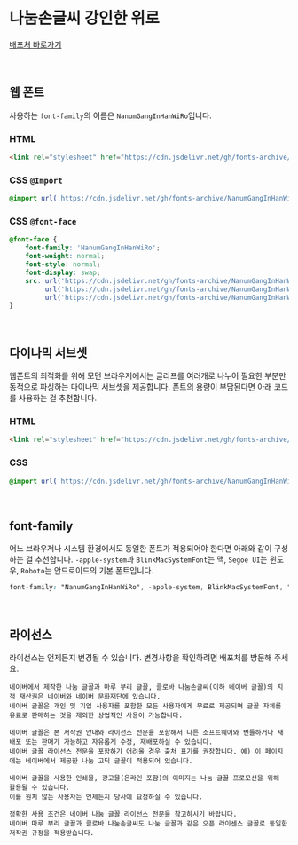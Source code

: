 # 나눔손글씨 강인한 위로

[배포처 바로가기](https://hangeul.naver.com/font)

&nbsp;

## 웹 폰트

사용하는 `font-family`의 이름은 `NanumGangInHanWiRo`입니다.

### HTML

```html
<link rel="stylesheet" href="https://cdn.jsdelivr.net/gh/fonts-archive/NanumGangInHanWiRo/NanumGangInHanWiRo.css" type="text/css"/>
```

### CSS `@Import`

```css
@import url('https://cdn.jsdelivr.net/gh/fonts-archive/NanumGangInHanWiRo/NanumGangInHanWiRo.css');
```

### CSS `@font-face`

```css
@font-face {
    font-family: 'NanumGangInHanWiRo';
    font-weight: normal;
    font-style: normal;
    font-display: swap;
    src: url('https://cdn.jsdelivr.net/gh/fonts-archive/NanumGangInHanWiRo/NanumGangInHanWiRo.woff2') format('woff2'),
         url('https://cdn.jsdelivr.net/gh/fonts-archive/NanumGangInHanWiRo/NanumGangInHanWiRo.woff') format('woff'),
         url('https://cdn.jsdelivr.net/gh/fonts-archive/NanumGangInHanWiRo/NanumGangInHanWiRo.ttf') format('truetype');
}
```

&nbsp;

## 다이나믹 서브셋

웹폰트의 최적화를 위해 모던 브라우저에서는 글리프를 여러개로 나누어 필요한 부분만 동적으로 파싱하는 다이나믹 서브셋을 제공합니다. 폰트의 용량이 부담된다면 아래 코드를 사용하는 걸 추천합니다.

### HTML

```html
<link rel="stylesheet" href="https://cdn.jsdelivr.net/gh/fonts-archive/NanumGangInHanWiRo/subsets/NanumGangInHanWiRo-dynamic-subset.css" type="text/css"/>
```

### CSS

```css
@import url('https://cdn.jsdelivr.net/gh/fonts-archive/NanumGangInHanWiRo/subsets/NanumGangInHanWiRo-dynamic-subset.css');
```

&nbsp;

## font-family

어느 브라우저나 시스템 환경에서도 동일한 폰트가 적용되어야 한다면 아래와 같이 구성하는 걸 추천합니다. `-apple-system`과 `BlinkMacSystemFont`는 맥, `Segoe UI`는 윈도우, `Roboto`는 안드로이드의 기본 폰트입니다.


```css
font-family: "NanumGangInHanWiRo", -apple-system, BlinkMacSystemFont, "Segoe UI", Roboto, Oxygen, Ubuntu, Cantarell, "Open Sans", "Helvetica Neue", sans-serif;
```

&nbsp;

## 라이선스

라이선스는 언제든지 변경될 수 있습니다. 변경사항을 확인하려면 배포처를 방문해 주세요.

```
네이버에서 제작한 나눔 글꼴과 마루 부리 글꼴, 클로바 나눔손글씨(이하 네이버 글꼴)의 지적 재산권은 네이버와 네이버 문화재단에 있습니다.
네이버 글꼴은 개인 및 기업 사용자를 포함한 모든 사용자에게 무료로 제공되며 글꼴 자체를 유료로 판매하는 것을 제외한 상업적인 사용이 가능합니다.

네이버 글꼴은 본 저작권 안내와 라이선스 전문을 포함해서 다른 소프트웨어와 번들하거나 재배포 또는 판매가 가능하고 자유롭게 수정, 재배포하실 수 있습니다.
네이버 글꼴 라이선스 전문을 포함하기 어려울 경우 출처 표기를 권장합니다. 예) 이 페이지에는 네이버에서 제공한 나눔 고딕 글꼴이 적용되어 있습니다.

네이버 글꼴을 사용한 인쇄물, 광고물(온라인 포함)의 이미지는 나눔 글꼴 프로모션을 위해 활용될 수 있습니다.
이를 원치 않는 사용자는 언제든지 당사에 요청하실 수 있습니다.

정확한 사용 조건은 네이버 나눔 글꼴 라이선스 전문을 참고하시기 바랍니다.
네이버 마루 부리 글꼴과 클로바 나눔손글씨도 나눔 글꼴과 같은 오픈 라이센스 글꼴로 동일한 저작권 규정을 적용받습니다.
```
